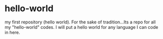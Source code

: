 # hello-world
my first repository (hello world).
 For the sake  of tradition...Its a repo for all my "hello-world" codes.
 I will put a hello world for any language I can code in here.
